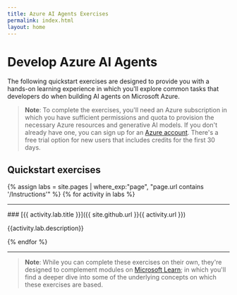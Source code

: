 ```yaml
---
title: Azure AI Agents Exercises
permalink: index.html
layout: home
---
```


# Develop Azure AI Agents

The following quickstart exercises are designed to provide you with a hands-on learning experience in which you'll explore common tasks that developers do when building AI agents on Microsoft Azure.

> **Note**: To complete the exercises, you'll need an Azure subscription in which you have sufficient permissions and quota to provision the necessary Azure resources and generative AI models. If you don't already have one, you can sign up for an [Azure account](https://azure.microsoft.com/free). There's a free trial option for new users that includes credits for the first 30 days.

## Quickstart exercises

{% assign labs = site.pages | where_exp:"page", "page.url contains '/Instructions'" %}
{% for activity in labs  %}
<hr>
### [{{ activity.lab.title }}]({{ site.github.url }}{{ activity.url }})

{{activity.lab.description}}

{% endfor %}

<hr>

> **Note**: While you can complete these exercises on their own, they're designed to complement modules on [Microsoft Learn](https://learn.microsoft.com/); in which you'll find a deeper dive into some of the underlying concepts on which these exercises are based.